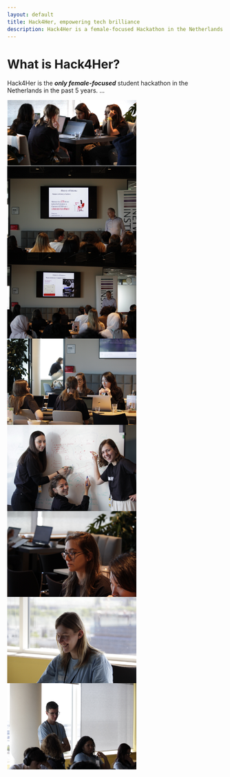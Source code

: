 ```yaml
---
layout: default
title: Hack4Her, empowering tech brilliance
description: Hack4Her is a female-focused Hackathon in the Netherlands.
---
```


# What is Hack4Her?
Hack4Her is the _**only female-focused**_ student hackathon in the Netherlands in the past 5 years. ...

<div style="display: flex; flex-wrap: wrap;">
    <img src="hacking.png" alt="Hacking" width="300" style="margin-right: 20px;"/>
    <img src="_MG_1646.JPG" alt="Image 1" width="300" style="margin-right: 20px;"/>
    <img src="_MG_1655.JPG" alt="Image 2" width="300" style="margin-right: 20px;"/>
    <img src="_MG_1708.JPG" alt="Image 4" width="300" style="margin-right: 20px;"/>
    <img src="_MG_1712.JPG" alt="Image 5" width="300" style="margin-right: 20px;"/>
    <img src="_MG_1715.JPG" alt="Image 6" width="300" style="margin-right: 20px;"/>
    <img src="_MG_1731.JPG" alt="Image 7" width="300" style="margin-right: 20px;"/>
    <img src="_MG_1733.JPG" alt="Image 8" width="300" style="margin-right: 20px;"/>
</div>

<script>
document.addEventListener('DOMContentLoaded', function () {
    function moveImages() {
        const images = document.querySelectorAll('.dynamic-image');
        images.forEach(img => {
            const x = Math.random() * (window.innerWidth - img.clientWidth);
            const y = Math.random() * (window.innerHeight - img.clientHeight);

            img.style.position = 'absolute';
            img.style.left = `${x}px`;
            img.style.top = `${y}px`;
        });
    }

    setInterval(moveImages, 2000);
    moveImages();
});
</script>
